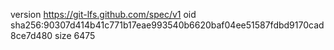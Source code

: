 version https://git-lfs.github.com/spec/v1
oid sha256:90307d414b41c771b17eae993540b6620baf04ee51587fdbd9170cad8ce7d480
size 6475
